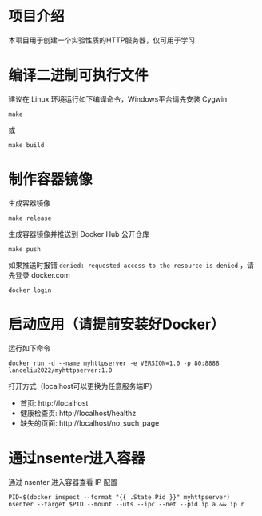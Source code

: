 # 项目介绍

本项目用于创建一个实验性质的HTTP服务器，仅可用于学习

# 编译二进制可执行文件

建议在 Linux 环境运行如下编译命令，Windows平台请先安装 Cygwin
```
make
```
或
```
make build
```

# 制作容器镜像

生成容器镜像
```
make release
```

生成容器镜像并推送到 Docker Hub 公开仓库
```
make push
```

如果推送时报错 `denied: requested access to the resource is denied` ，请先登录 docker.com
```
docker login
```

# 启动应用（请提前安装好Docker）

运行如下命令
```
docker run -d --name myhttpserver -e VERSION=1.0 -p 80:8888 lanceliu2022/myhttpserver:1.0
```

打开方式（localhost可以更换为任意服务端IP）

- 首页: http://localhost
- 健康检查页: http://localhost/healthz
- 缺失的页面: http://localhost/no_such_page

# 通过nsenter进入容器

通过 nsenter 进入容器查看 IP 配置
```
PID=$(docker inspect --format "{{ .State.Pid }}" myhttpserver)
nsenter --target $PID --mount --uts --ipc --net --pid ip a && ip r
```
